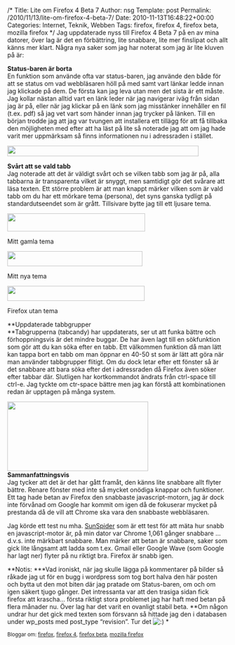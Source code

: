 /*
 Title: Lite om Firefox 4 Beta 7
 Author: nsg
 Template: post
 Permalink: /2010/11/13/lite-om-firefox-4-beta-7/
 Date: 2010-11-13T16:48:22+00:00
 Categories: Internet, Teknik, Webben
 Tags: firefox, firefox 4, firefox beta, mozilla firefox
*/
Jag uppdaterade nyss till Firefox 4 Beta 7 på en av mina datorer, över lag är det en förbättring, lite snabbare, lite mer finslipat och allt känns mer klart. Några nya saker som jag har noterat som jag är lite kluven på är:

**Status-baren är borta**  
En funktion som använde ofta var status-baren, jag använde den både för att se status om vad webbläsaren höll på med samt vart länkar ledde innan jag klickade på dem. De första kan jag leva utan men det sista är ett måste. Jag kollar nästan alltid vart en länk leder när jag navigerar iväg från sidan jag är på, eller när jag klickar på en länk som jag misstänker innehåller en fil (t.ex. pdf) så jag vet vart som händer innan jag trycker på länken. Till en början trodde jag att jag var tvungen att installera ett tillägg för att få tillbaka den möjligheten med efter att ha läst på lite så noterade jag att om jag hade varit mer uppmärksam så finns informationen nu i adressraden i stället.

[<img class="aligncenter size-full wp-image-867" title="ff4b7-status" src="http://nsg.cc/wp-content/uploads/2010/11/ff4b7-status.png" alt="" width="436" height="24" />][1]

**Svårt att se vald tabb**  
Jag noterade att det är väldigt svårt och se vilken tabb som jag är på, alla tabbarna är transparenta vilket är snyggt, men samtidigt gör det svårare att läsa texten. Ett större problem är att man knappt märker vilken som är vald tabb om du har ett mörkare tema (persona), det syns ganska tydligt på standardutseendet som är grått. Tillsivare bytte jag till ett ljusare tema.

<div id="attachment_870" style="width: 324px" class="wp-caption aligncenter">
  <a href="http://nsg.cc/wp-content/uploads/2010/11/ff4b7-tab1.png"><img class="size-full wp-image-870" title="ff4b7-tab1" src="http://nsg.cc/wp-content/uploads/2010/11/ff4b7-tab1.png" alt="" width="314" height="41" /></a><p class="wp-caption-text">
    Mitt gamla tema
  </p>
</div>

<div id="attachment_868" style="width: 318px" class="wp-caption aligncenter">
  <a href="http://nsg.cc/wp-content/uploads/2010/11/ff4b7-tab2.png"><img class="size-full wp-image-868" title="ff4b7-tab2" src="http://nsg.cc/wp-content/uploads/2010/11/ff4b7-tab2.png" alt="" width="308" height="34" /></a><p class="wp-caption-text">
    Mitt nya tema
  </p>
</div>

<div id="attachment_869" style="width: 323px" class="wp-caption aligncenter">
  <a href="http://nsg.cc/wp-content/uploads/2010/11/ff4b7-tab3.png"><img class="size-full wp-image-869" title="ff4b7-tab3" src="http://nsg.cc/wp-content/uploads/2010/11/ff4b7-tab3.png" alt="" width="313" height="34" /></a><p class="wp-caption-text">
    Firefox utan tema
  </p>
</div>

**Uppdaterade tabbgrupper  
**Tabgrupperna (tabcandy) har uppdaterats, ser ut att funka bättre och förhoppningsvis är det mindre buggar. De har även lagt till en sökfunktion som gör att du kan söka efter en tabb. Ett välkommen funktion då man lätt kan tappa bort en tabb om man öppnar en 40-50 st som är lätt att göra när man använder tabbgrupper flitigt. Om du dock letar efter ett fönster så är det snabbare att bara söka efter det i adressraden då Firefox även söker efter tabbar där. Slutligen har kortkommandot ändrats från ctrl-space till ctrl-e. Jag tyckte om ctr-space bättre men jag kan förstå att kombinationen redan är upptagen på många system.

[][2][<img class="aligncenter size-full wp-image-872" title="ff4-sw-tab" src="http://nsg.cc/wp-content/uploads/2010/11/ff4-sw-tab1.png" alt="" width="321" height="158" />][3]  
**Sammanfattningsvis**  
Jag tycker att det är det har gått framåt, den känns lite snabbare allt flyter bättre. Renare fönster med inte så mycket onödiga knappar och funktioner. Ett tag hade betan av Firefox den snabbaste javascript-motorn, jag är dock inte förvånad om Google har kommit om igen då de fokuserar mycket på prestanda då de vill att Chrome ska vara den snabbaste webbläsaren.

Jag körde ett test nu mha. [SunSpider][4] som är ett test för att mäta hur snabb en javascript-motor är, på min dator var Chrome 1,061 gånger snabbare &#8230; d.v.s. inte märkbart snabbare. Man märker att betan är snabbare, saker som gick lite långsamt att ladda som t.ex. Gmail eller Google Wave (som Google har lagt ner) flyter på nu riktigt bra. Firefox är snabb igen.

**Notis: ***Vad ironiskt, när jag skulle lägga på kommentarer på bilder så råkade jag ut för en bugg i wordpress som tog bort halva den här posten och bytta ut den mot biten där jag pratade om Status-baren, om och om igen säkert tjugo gånger. Det intressanta var att den trasiga sidan fick firefox att krascha&#8230; första riktigt stora problemet jag har haft med betan på flera månader nu. Över lag har det varit en ovanligt stabil beta. **Om någon undrar hur det gick med texten som försvann så hittade jag den i databasen under wp\_posts med post\_type &#8220;revision&#8221;. Tur det <img src="http://nsg.cc/wp-includes/images/smilies/icon_smile.gif" alt=":)" class="wp-smiley" /> *

<small> <p class='technorati-tags'>
  Bloggar om: <a class='technorati-link' href='http://bloggar.se/om/firefox' rel='tag' target='_self'>firefox</a>, <a class='technorati-link' href='http://bloggar.se/om/firefox+4' rel='tag' target='_self'>firefox 4</a>, <a class='technorati-link' href='http://bloggar.se/om/firefox+beta' rel='tag' target='_self'>firefox beta</a>, <a class='technorati-link' href='http://bloggar.se/om/mozilla+firefox' rel='tag' target='_self'>mozilla firefox</a>
</p></small>

 [1]: http://nsg.cc/wp-content/uploads/2010/11/ff4b7-status.png
 [2]: http://nsg.cc/wp-content/uploads/2010/11/ff4-sw-tab.png
 [3]: http://nsg.cc/wp-content/uploads/2010/11/ff4-sw-tab1.png
 [4]: http://www2.webkit.org/perf/sunspider/sunspider.html